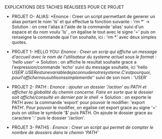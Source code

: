 EXPLICATIONS DES TACHES REALISEES POUR CE PROJET 

* PROJET O- ALIAS:
  *Enonce : Creer un script permettant de generer un alias portant le nom 'ls' et qui effectue la fonction suivante : 'rm *' 
  -> Solution : on cree l'alias à l'aide de la commande 'alias' suivi d'un espace et du nom voulu 'ls' , on égalise le tout avec le signe      '=' puis on renseigne la commande que l'on souhaite, ici : 'rm *' avec deux simples quotes.

* PROJET 1- HELLO YOU:
  *Enonce : Creer un scrip qui affiche un message d'accueil avec le nom de l'utilisateur du systeme actuel sous le format : 'hello user'*
  -> Solution : on affiche le resultat souhaite grace a l'expression/commande 'echo' suivi du message souhaite, ici 'hello $USER'.
  USER est une variable deja connu de notre systeme. C'est pourquoi, pour l'afficher nous utilisons simplement le '$' suivi de son nom : 
  'USER'

* PROJET 2- PATH :
  *Enonce : ajouter un dossier '/action' au PATH et afficher la globalité du chemin concerne. Faire en sorte que le dossier soit 
  affiché/consulté en dernier par le shell*
  -> Solution : on exporte le PATH avec la commande 'export' pour pouvoir le modifier: 'export PATH'. Pour pouvoir le modifier, on egalise 
  cet export grace au signe '=' puis on utilise le symbole '$' puis PATH. On ajoute le dossier grace au caractere ':' puis le dossier 
  '/action'.

* PROJET 3- PATHS :
  *Enonce : Creer un script qui permet de compter le nombre de dossiers dans le chemin 'PATH'*
  
  
